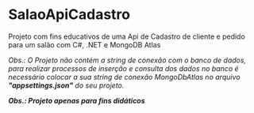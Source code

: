 # SalaoApiCadastro
Projeto com fins educativos de uma Api de Cadastro de cliente e pedido para um salão com C#, .NET e MongoDB Atlas


_Obs.: O Projeto não contém a string de conexão com o banco de dados, para realizar processos de inserção e consulta dos dados no banco é necessário colocar a sua string de conexão MongoDbAtlas no arquivo __"appsettings.json"__ do seu projeto._

___Obs.: Projeto apenas para fins didáticos___
